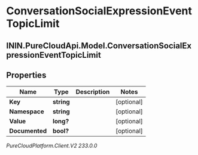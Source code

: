 # ConversationSocialExpressionEventTopicLimit

## ININ.PureCloudApi.Model.ConversationSocialExpressionEventTopicLimit

## Properties

|Name | Type | Description | Notes|
|------------ | ------------- | ------------- | -------------|
| **Key** | **string** |  | [optional] |
| **Namespace** | **string** |  | [optional] |
| **Value** | **long?** |  | [optional] |
| **Documented** | **bool?** |  | [optional] |



_PureCloudPlatform.Client.V2 233.0.0_
